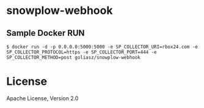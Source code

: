 
# snowplow-webhook

## Sample Docker RUN

```
$ docker run -d -p 0.0.0.0:5000:5000 -e SP_COLLECTOR_URI=rbox24.com -e SP_COLLECTOR_PROTOCOL=https -e SP_COLLECTOR_PORT=444 -e SP_COLLECTOR_METHOD=post goliasz/snowplow-webhook
```

# License
Apache License, Version 2.0
